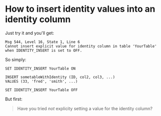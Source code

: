 ﻿# How to insert identity values into an identity column

Just try it and you'll get:

	Msg 544, Level 16, State 1, Line 6
	Cannot insert explicit value for identity column in table 'YourTable' when IDENTITY_INSERT is set to OFF.

So simply:

	SET IDENTITY_INSERT YourTable ON

	INSERT sometableWithIdentity (ID, col2, col3, ...)
	VALUES (33, 'fred', 'smith', ...)

	SET IDENTITY_INSERT YourTable OFF

But first:

> Have you tried *not* explicity setting a value for the identity column?
